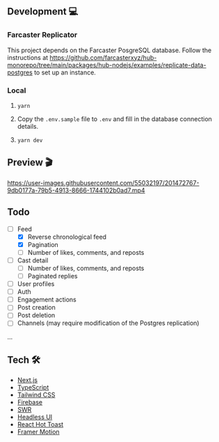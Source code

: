 ## Development 💻

### Farcaster Replicator

This project depends on the Farcaster PosgreSQL database. Follow the instructions at https://github.com/farcasterxyz/hub-monorepo/tree/main/packages/hub-nodejs/examples/replicate-data-postgres to set up an instance.

### Local

1. `yarn`

1. Copy the `.env.sample` file to `.env` and fill in the database connection details.

1. `yarn dev`

## Preview 🎬

https://user-images.githubusercontent.com/55032197/201472767-9db0177a-79b5-4913-8666-1744102b0ad7.mp4

## Todo

- [ ] Feed
  - [x] Reverse chronological feed
  - [x] Pagination
  - [ ] Number of likes, comments, and reposts
- [ ] Cast detail
  - [ ] Number of likes, comments, and reposts
  - [ ] Paginated replies
- [ ] User profiles
- [ ] Auth
- [ ] Engagement actions
- [ ] Post creation
- [ ] Post deletion
- [ ] Channels (may require modification of the Postgres replication)

...

## Tech 🛠

- [Next.js](https://nextjs.org)
- [TypeScript](https://www.typescriptlang.org)
- [Tailwind CSS](https://tailwindcss.com)
- [Firebase](https://firebase.google.com)
- [SWR](https://swr.vercel.app)
- [Headless UI](https://headlessui.com)
- [React Hot Toast](https://react-hot-toast.com)
- [Framer Motion](https://framer.com)
